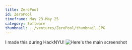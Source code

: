```yaml
---
title: ZeroPool
id: ZeroPool
timeframe: May 23-May 25
category: Software
thumbnail: ../ventures/ZeroPool/thumbnail.JPG
---
```


I made this during HackNYU!
![Here's the main screenshot](../ventures/ZeroPool/main.JPG)